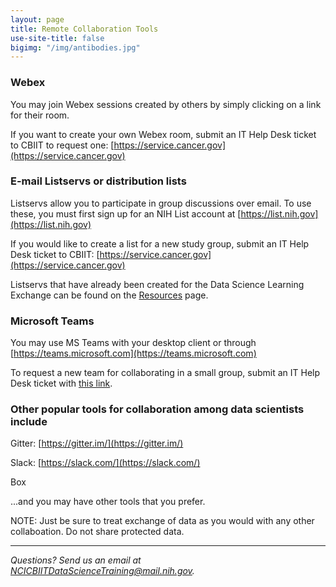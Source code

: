 ```yaml
---
layout: page
title: Remote Collaboration Tools
use-site-title: false
bigimg: "/img/antibodies.jpg"
---
```


### Webex

You may join Webex sessions created by others by simply clicking on a link for their room.

If you want to create your own Webex room, submit an IT Help Desk ticket to CBIIT to request one: [https://service.cancer.gov](https://service.cancer.gov)

### E-mail Listservs or distribution lists

Listservs allow you to participate in group discussions over email.  To use these, you must first sign up for an NIH List account at [https://list.nih.gov](https://list.nih.gov)

If you would like to create a list for a new study group, submit an IT Help Desk ticket to CBIIT: [https://service.cancer.gov](https://service.cancer.gov)

Listservs that have already been created for the Data Science Learning Exchange can be found on the [Resources](resources) page.  

### Microsoft Teams

You may use MS Teams with your desktop client or through [https://teams.microsoft.com](https://teams.microsoft.com)

To request a new team for collaborating in a small group, submit an IT Help Desk ticket with [this link](https://service.cancer.gov/ncisp?id=nci_sc_cat_item&sys_id=47ef0fa5dbfa330029117d321f9619b5).

### Other popular tools for collaboration among data scientists include

Gitter: [https://gitter.im/](https://gitter.im/)

Slack: [https://slack.com/](https://slack.com/)

Box

...and you may have other tools that you prefer.

NOTE: Just be sure to treat exchange of data as you would with any other collaboation. Do not share protected data.

---
*Questions? Send us an email at [NCICBIITDataScienceTraining@mail.nih.gov](mailto:NCICBIITDataScienceTraining@mail.nih.gov).*
